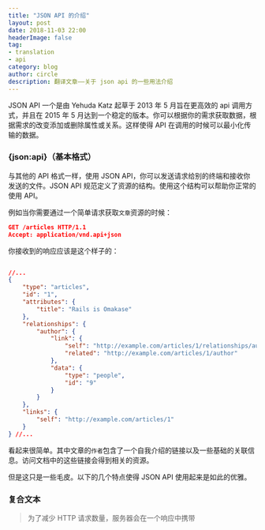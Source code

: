 ```yaml
---
title: "JSON API 的介绍"
layout: post
date: 2018-11-03 22:00
headerImage: false
tag:
- translation
- api
category: blog
author: circle
description: 翻译文章——关于 json api 的一些用法介绍
---
```

JSON API 一个是由 Yehuda Katz 起草于 2013 年 5 月旨在更高效的 api 调用方式，并且在 2015 年 5 月达到一个稳定的版本。你可以根据你的需求获取数据，根据需求的改变添加或删除属性或关系。这样使得 API 在调用的时候可以最小化传输的数据。

### {json:api}（基本格式）

与其他的 API 格式一样，使用 JSON API，你可以发送请求给别的终端和接收你发送的文件。JSON API 规范定义了资源的结构。使用这个结构可以帮助你正常的使用 API。

例如当你需要通过一个简单请求获取`文章`资源的时候：

```json
GET /articles HTTP/1.1
Accept: application/vnd.api+json
```

你接收到的响应应该是这个样子的：

```json

//...
{
	"type": "articles",
	"id": "1",
	"attributes": {
		"title": "Rails is Omakase"
	},
	"relationships": {
		"author": {
			"link": {
				"self": "http://example.com/articles/1/relationships/author",
				"related": "http://example.com/articles/1/author"
			},
			"data": {
				"type": "people",
				"id": "9"
			}
		}
	},
	"links": {
		"self": "http://example.com/articles/1"
	}
} //...
```

看起来很简单。其中文章的`作者`包含了一个自我介绍的链接以及一些基础的关联信息。访问文档中的这些链接会得到相关的资源。

但是这只是一些毛皮。以下的几个特点使得 JSON API 使用起来是如此的优雅。

### 复合文本

> 为了减少 HTTP 请求数量，服务器会在一个响应中携带
